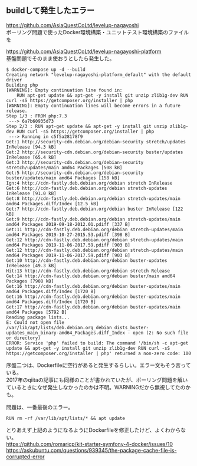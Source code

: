 ## buildして発生したエラー

https://github.com/AsiaQuestCoLtd/levelup-nagayoshi  
ボーリング問題で使ったDocker環境構築・ユニットテスト環境構築のファイルを  

https://github.com/AsiaQuestCoLtd/levelup-nagayoshi-platform  
基盤問題でそのまま使おうとしたら発生した。

```
$ docker-compose up -d --build
Creating network "levelup-nagayoshi-platform_default" with the default driver
Building php
[WARNING]: Empty continuation line found in:
    RUN apt-get update && apt-get -y install git unzip zlib1g-dev RUN curl -sS https://getcomposer.org/installer | php
[WARNING]: Empty continuation lines will become errors in a future release.
Step 1/3 : FROM php:7.3
 ---> 6a7b60935d73
Step 2/3 : RUN apt-get update && apt-get -y install git unzip zlib1g-dev RUN curl -sS https://getcomposer.org/installer | php
 ---> Running in c5f5a28178f9
Get:1 http://security-cdn.debian.org/debian-security stretch/updates InRelease [94.3 kB]
Get:2 http://security-cdn.debian.org/debian-security buster/updates InRelease [65.4 kB]
Get:3 http://security-cdn.debian.org/debian-security stretch/updates/main amd64 Packages [508 kB]
Get:5 http://security-cdn.debian.org/debian-security buster/updates/main amd64 Packages [158 kB]
Ign:4 http://cdn-fastly.deb.debian.org/debian stretch InRelease
Get:6 http://cdn-fastly.deb.debian.org/debian stretch-updates InRelease [91.0 kB]
Get:8 http://cdn-fastly.deb.debian.org/debian stretch-updates/main amd64 Packages.diff/Index [12.5 kB]
Get:7 http://cdn-fastly.deb.debian.org/debian buster InRelease [122 kB]
Get:9 http://cdn-fastly.deb.debian.org/debian stretch-updates/main amd64 Packages 2019-09-18-2012.01.pdiff [337 B]
Get:11 http://cdn-fastly.deb.debian.org/debian stretch-updates/main amd64 Packages 2019-10-27-2015.53.pdiff [398 B]
Get:12 http://cdn-fastly.deb.debian.org/debian stretch-updates/main amd64 Packages 2019-11-06-2017.59.pdiff [903 B]
Get:12 http://cdn-fastly.deb.debian.org/debian stretch-updates/main amd64 Packages 2019-11-06-2017.59.pdiff [903 B]
Get:10 http://cdn-fastly.deb.debian.org/debian buster-updates InRelease [49.3 kB]
Hit:13 http://cdn-fastly.deb.debian.org/debian stretch Release
Get:14 http://cdn-fastly.deb.debian.org/debian buster/main amd64 Packages [7908 kB]
Get:16 http://cdn-fastly.deb.debian.org/debian buster-updates/main amd64 Packages.diff/Index [1720 B]
Get:16 http://cdn-fastly.deb.debian.org/debian buster-updates/main amd64 Packages.diff/Index [1720 B]
Get:17 http://cdn-fastly.deb.debian.org/debian buster-updates/main amd64 Packages [5792 B]
Reading package lists...
E: Could not open file /var/lib/apt/lists/deb.debian.org_debian_dists_buster-updates_main_binary-amd64_Packages.diff_Index - open (2: No such file or directory)
ERROR: Service 'php' failed to build: The command '/bin/sh -c apt-get update && apt-get -y install git unzip zlib1g-dev RUN curl -sS https://getcomposer.org/installer | php' returned a non-zero code: 100

```

序盤二つは、Dockerfileに空行があると発生するらしい。エラー文もそう言っている。  
2017年のqiitaの記事にも同様のことが書かれていたが、ボーリング問題を解いているときになぜ発生しなかったのかは不明。WARNINGだから無視してたのかも。  

問題は、一番最後のエラー。  
```
RUN rm -rf /var/lib/apt/lists/* && apt update
```
とりあえず上記のようになるようにDockerfileを修正したけど、よくわからない。  
https://github.com/romaricp/kit-starter-symfony-4-docker/issues/10  
https://askubuntu.com/questions/939345/the-package-cache-file-is-corrupted-error  
